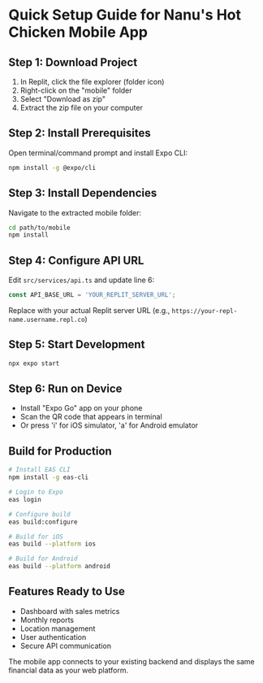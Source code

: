 # Quick Setup Guide for Nanu's Hot Chicken Mobile App

## Step 1: Download Project
1. In Replit, click the file explorer (folder icon)
2. Right-click on the "mobile" folder
3. Select "Download as zip"
4. Extract the zip file on your computer

## Step 2: Install Prerequisites
Open terminal/command prompt and install Expo CLI:
```bash
npm install -g @expo/cli
```

## Step 3: Install Dependencies
Navigate to the extracted mobile folder:
```bash
cd path/to/mobile
npm install
```

## Step 4: Configure API URL
Edit `src/services/api.ts` and update line 6:
```typescript
const API_BASE_URL = 'YOUR_REPLIT_SERVER_URL';
```

Replace with your actual Replit server URL (e.g., `https://your-repl-name.username.repl.co`)

## Step 5: Start Development
```bash
npx expo start
```

## Step 6: Run on Device
- Install "Expo Go" app on your phone
- Scan the QR code that appears in terminal
- Or press 'i' for iOS simulator, 'a' for Android emulator

## Build for Production
```bash
# Install EAS CLI
npm install -g eas-cli

# Login to Expo
eas login

# Configure build
eas build:configure

# Build for iOS
eas build --platform ios

# Build for Android
eas build --platform android
```

## Features Ready to Use
- Dashboard with sales metrics
- Monthly reports
- Location management
- User authentication
- Secure API communication

The mobile app connects to your existing backend and displays the same financial data as your web platform.